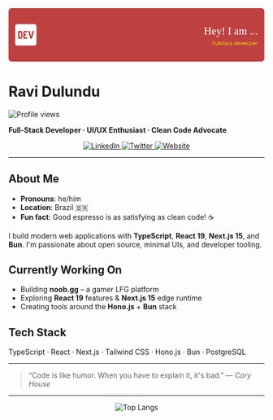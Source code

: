 ![Header](./github-header-image.png)

# Ravi Dulundu
<img src="https://komarev.com/ghpvc/?username=condorcoders&style=flat-square&color=blue" alt="Profile views"/>

**Full-Stack Developer · UI/UX Enthusiast · Clean Code Advocate**

<p align="center">
  <a href="https://linkedin.com/in/ravidulundu" target="_blank">
    <img alt="LinkedIn" src="https://img.shields.io/badge/-LinkedIn-0A66C2?style=flat&logo=linkedin&logoColor=white" />
  </a>
  <a href="https://twitter.com/ravidulundu" target="_blank">
    <img alt="Twitter" src="https://img.shields.io/badge/-Twitter-1DA1F2?style=flat&logo=twitter&logoColor=white" />
  </a>
  <a href="https://ravidulundu.me" target="_blank">
    <img alt="Website" src="https://img.shields.io/badge/-Website-000000?style=flat&logo=firefox&logoColor=white" />
  </a>
</p>

---

## About Me

- **Pronouns**: he/him  
- **Location**: Brazil 🇧🇷  
- **Fun fact**: Good espresso is as satisfying as clean code! ☕

I build modern web applications with **TypeScript**, **React 19**, **Next.js 15**, and **Bun**. I'm passionate about open source, minimal UIs, and developer tooling.

## Currently Working On

- Building **noob.gg** – a gamer LFG platform  
- Exploring **React 19** features & **Next.js 15** edge runtime  
- Creating tools around the **Hono.js** + **Bun** stack  

## Tech Stack

TypeScript · React  · Next.js  · Tailwind CSS · Hono.js · Bun · PostgreSQL

---

> “Code is like humor. When you have to explain it, it's bad.” — *Cory House*

---

<p align="center">
  <img src="https://github-readme-stats.vercel.app/api/top-langs/?username=ravidulundu&hide_progress=true" alt="Top Langs"/>
</p>
